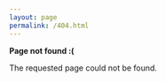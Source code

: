 ```yaml
--- 
layout: page 
permalink: /404.html
---
```


<p>
    <strong>Page not found :(</strong>
</p>
<p>The requested page could not be found.</p>
